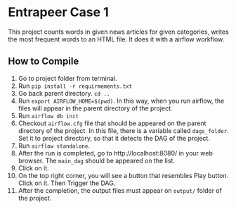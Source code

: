 # Entrapeer Case 1

This project counts words in given news articles for given categories,
writes the most frequent words to an HTML file. It does it with a airflow workflow.

## How to Compile

1. Go to project folder from terminal.
2. Run `pip install -r requirmements.txt`
3. Go back parent directory. `cd ..`
4. Run `export AIRFLOW_HOME=$(pwd)`. In this way, when you run airflow, the files will appear in the parent directory of the project.
5. Run `airflow db init`
6. Checkout `airflow.cfg` file that should be appeared on the parent directory of the project. In this file, there is a variable called `dags_folder`. Set it to project directory, so that it detects the DAG of the project.
7. Run `airflow standalone`.
8. After the run is completed, go to http://localhost:8080/ in your web browser. The `main_dag` should be appeared on the list.
9. Click on it.
10. On the top right corner, you will see a button that resembles Play button. Click on it. Then Trigger the DAG.
11. After the completion, the output files must appear on `output/` folder of the project.
